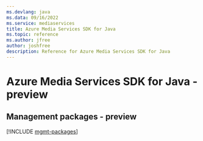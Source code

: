 ```yaml
---
ms.devlang: java
ms.data: 09/16/2022
ms.service: mediaservices
title: Azure Media Services SDK for Java
ms.topic: reference
ms.author: jfree
author: joshfree
description: Reference for Azure Media Services SDK for Java
---
```

# Azure Media Services SDK for Java - preview

## Management packages - preview
[!INCLUDE [mgmt-packages](media-services-mgmt-index.md)]